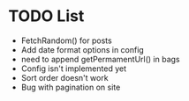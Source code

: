 TODO List
=========

 * FetchRandom() for posts
 * Add date format options in config
 * need to append getPermamentUrl() in bags
 * Config isn't implemented yet
 * Sort order doesn't work
 * Bug with pagination on site
